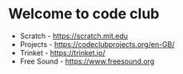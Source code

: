 # Welcome to code club

* Scratch - https://scratch.mit.edu
* Projects - https://codeclubprojects.org/en-GB/
* Trinket - https://trinket.io/
* Free Sound - https://www.freesound.org
